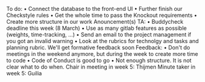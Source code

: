 To do:
•	Connect the database to the front-end UI
•	Further finish our Checkstyle rules
•   Get the whole time to pass the Knockout requirements
•   Create more structure in our work
Anouncement(s) TA:
•	Buddycheck deadline this week (8 March)
•	Use as many gitlab features as possible (weights, time-tracking, ...)
•   Send an email to the project management if you got an invalid warning
•   Look at the rubrics for technolgy and tasks and planning rubric. We'll get formative feedback soon
Feedback:
•   Don't do meetings in the weekend anymore, but during the week to create more time to code
•   Code of Conduct is good to go 
•   Not enough structure. It is not clear what to do when.
Chair in meeting in week 5: Thijmen
Minute taker in week 5: Guilia
